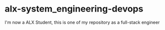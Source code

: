 # alx-system_engineering-devops
I'm now a ALX Student, this is one of my repository as a full-stack engineer
